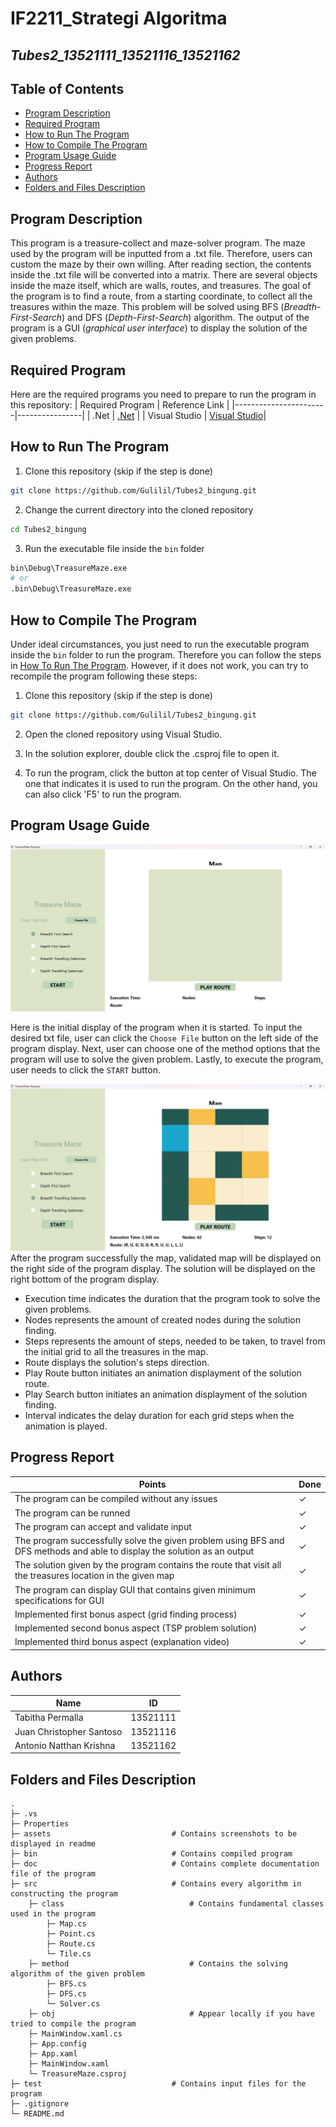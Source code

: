 # IF2211_Strategi Algoritma
## *Tubes2_13521111_13521116_13521162*


## **Table of Contents**
* [Program Description](#program-description)
* [Required Program](#required-program)
* [How to Run The Program](#how-to-run-the-program)
* [How to Compile The Program](#how-to-run-the-program)
* [Program Usage Guide](#program-usage-guide)
* [Progress Report](#progress-report)
* [Authors](#authors)
* [Folders and Files Description](#folders-and-files-description)

## **Program Description**
This program is a treasure-collect and maze-solver program. The maze used by the program will be inputted from a .txt file. Therefore, users can custom the maze by their own willing. After reading section, the contents inside the .txt file will be converted into a matrix. There are several objects inside the maze itself, which are walls, routes, and treasures. The goal of the program is to find a route, from a starting coordinate, to collect all the treasures within the maze. This problem will be solved using BFS (*Breadth-First-Search*) and DFS (*Depth-First-Search*) algorithm. The output of the program is a GUI (*graphical user interface*) to display the solution of the given problems.

## **Required Program**
Here are the required programs you need to prepare to run the program in this repository:
| Required Program      | Reference Link |
|-----------------------|----------------|
| .Net                  | [.Net](https://dotnet.microsoft.com/en-us/download) |
| Visual Studio |  [Visual Studio](https://visualstudio.microsoft.com/)|
 
## **How to Run The Program**
1. Clone this repository (skip if the step is done)</br>
```sh
git clone https://github.com/Gulilil/Tubes2_bingung.git
```
2. Change the current directory into the cloned repository </br>
```sh
cd Tubes2_bingung
```
3. Run the executable file inside the `bin` folder </br>
```sh
bin\Debug\TreasureMaze.exe
# or
.bin\Debug\TreasureMaze.exe
```

## **How to Compile The Program**
Under ideal circumstances, you just need to run the executable program inside the `bin` folder to run the program. Therefore you can follow the steps in [How To Run The Program](#how-to-run-the-program). However, if it does not work, you can try to recompile the program following these steps:
1. Clone this repository (skip if the step is done)</br>
```sh
git clone https://github.com/Gulilil/Tubes2_bingung.git
```

2. Open the cloned repository using Visual Studio. </br>

3. In the solution explorer, double click the .csproj file to open it. </br>

4. To run the program, click the button at top center of Visual Studio. The one that indicates it is used to run the program. On the other hand, you can also click 'F5' to run the program. </br>

## **Program Usage Guide**
<img src="assets/landingPage.jpg">

Here is the initial display of the program when it is started. To input the desired txt file, user can click the `Choose File` button on the left side of the program display. Next, user can choose one of the method options that the program will use to solve the given problem. Lastly, to execute the program, user needs to click the `START` button.

<img src="assets/solutionDisplay.jpg">
After the program successfully the map, validated map will be displayed on the right side of the program display. The solution will be displayed on the right bottom of the program display. 
<ul>
    <li> Execution time indicates the duration that the program took to solve the given problems.
    <li> Nodes represents the amount of created nodes during the solution finding.
    <li> Steps represents the amount of steps, needed to be taken, to travel from the initial grid to all the treasures in the map.
    <li> Route displays the solution's steps direction.
    <li> Play Route button initiates an animation displayment of the solution route.
    <li> Play Search button initiates an animation displayment of the solution finding.
    <li> Interval indicates the delay duration for each grid steps when the animation is played.
</ul>


## **Progress Report**

| Points        | Done  |
|---------------|-------|
| The program can be compiled without any issues |  &check; |
| The program can be runned | &check;  |
| The program can accept and validate input |  &check; |
| The program successfully solve the given problem using BFS and DFS methods and able to display the solution as an output   |  &check; |
| The solution given by the program contains the route that visit all the treasures location in the given map    |  &check; |
| The program can display GUI that contains given minimum specifications for GUI |  &check; |
| Implemented first bonus aspect (grid finding process) | &check;  |
| Implemented second bonus aspect (TSP problem solution) | &check; |
| Implemented third bonus aspect (explanation video) |  &check; |

## **Authors** 
| Name | ID |
|-----|----|
| Tabitha Permalla | 13521111 | 
| Juan Christopher Santoso | 13521116 | 
| Antonio Natthan Krishna | 13521162 | 


## **Folders and Files Description**
    .   
    ├─ .vs
    ├─ Properties
    ├─ assets                           # Contains screenshots to be displayed in readme 
    ├─ bin                              # Contains compiled program
    ├─ doc                              # Contains complete documentation file of the program
    ├─ src                              # Contains every algorithm in constructing the program
        ├─ class                            # Contains fundamental classes used in the program
            ├─ Map.cs
            ├─ Point.cs
            ├─ Route.cs
            └─ Tile.cs
        ├─ method                           # Contains the solving algorithm of the given problem
            ├─ BFS.cs
            ├─ DFS.cs
            └─ Solver.cs
        ├─ obj                              # Appear locally if you have tried to compile the program
        ├─ MainWindow.xaml.cs
        ├─ App.config
        ├─ App.xaml
        ├─ MainWindow.xaml
        └─ TreasureMaze.csproj
    ├─ test                             # Contains input files for the program
    ├─ .gitignore
    └─ README.md




